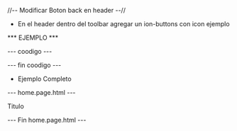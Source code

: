 //-- Modificar Boton back en header --//

* En el header dentro del toolbar agregar un ion-buttons con icon ejemplo


*** EJEMPLO ***

--- coodigo ---
<!-- posiciona atras a ala derecha slot="start" -->
 <ion-buttons slot="start" >
<!-- [routerLink]="['/home'] vuelve al home con un icon arrow-back -->
 <ion-button [routerLink]="['/home']"><ion-icon name="arrow-back"></ion-icon></ion-button>
   

</ion-buttons>

--- fin coodigo ---


* Ejemplo Completo 

--- home.page.html ---

<ion-header>
  <ion-toolbar>
<!-- posiciona atras a ala derecha slot="start" -->
 <ion-buttons slot="start" >
<!-- [routerLink]="['/home'] vuelve al home con un icon arrow-back -->
 <ion-button [routerLink]="['/home']"><ion-icon name="arrow-back"></ion-icon></ion-button>
</ion-buttons>
    <ion-title>
     Titulo
    </ion-title>
    <!-- Menu slot end lado derecho-->
    <ion-buttons slot="end" >
      <ion-menu-button autoHide="false"></ion-menu-button>
    </ion-buttons>
  </ion-toolbar>
</ion-header>

--- Fin home.page.html ---